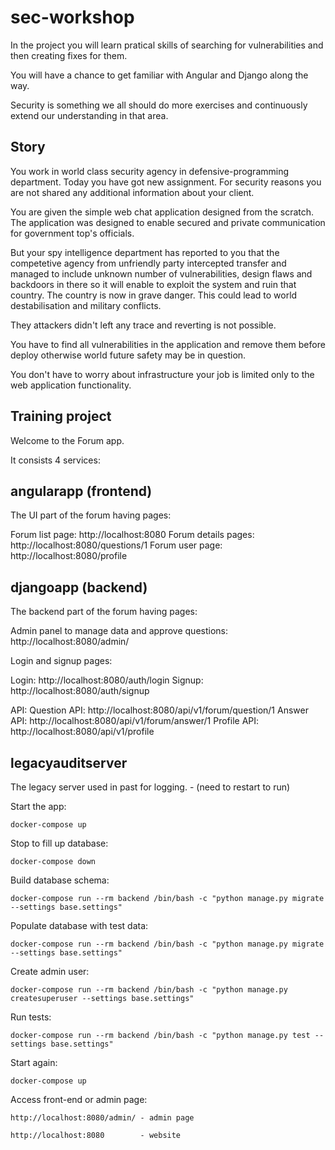 sec-workshop
============

In the project you will learn pratical skills of searching for vulnerabilities and then creating fixes for them.

You will have a chance to get familiar with Angular and Django along the way.

Security is something we all should do more exercises and continuously extend our understanding in that area.


Story
-----

You work in world class security agency in defensive-programming department.
Today you have got new assignment.
For security reasons you are not shared any additional information about your client.

You are given the simple web chat application designed from the scratch. The application was designed
to enable secured and private communication for government top's officials. 

But your spy intelligence department has reported to you that the competetive agency from unfriendly party
intercepted transfer and managed to include unknown number of vulnerabilities, design flaws and backdoors in there so
it will enable to exploit the system and ruin that country.
The country is now in grave danger. This could lead to world destabilisation and military conflicts.

They attackers didn't left any trace and reverting is not possible.

You have to find all vulnerabilities in the application and remove them before deploy otherwise world future safety may be in question.

You don't have to worry about infrastructure your job is limited only to the web application functionality.


Training project
----------------

Welcome to the Forum app.

It consists 4 services:

angularapp (frontend)
---------------------
The UI part of the forum having pages:

Forum list page: http://localhost:8080 
Forum details pages: http://localhost:8080/questions/1
Forum user page: http://localhost:8080/profile

djangoapp (backend)
-------------------
The backend part of the forum having pages:

Admin panel to manage data and approve questions: http://localhost:8080/admin/

Login and signup pages:

Login: http://localhost:8080/auth/login
Signup: http://localhost:8080/auth/signup

API:
Question API: http://localhost:8080/api/v1/forum/question/1
Answer API: http://localhost:8080/api/v1/forum/answer/1
Profile API: http://localhost:8080/api/v1/profile

legacyauditserver
-----------------
The legacy server used in past for logging. - (need to restart to run)



Start the app:

    docker-compose up
    
Stop to fill up database:

    docker-compose down
    
Build database schema:        
    
    docker-compose run --rm backend /bin/bash -c "python manage.py migrate --settings base.settings"
    
Populate database with test data:

    docker-compose run --rm backend /bin/bash -c "python manage.py migrate --settings base.settings"

Create admin user:

    docker-compose run --rm backend /bin/bash -c "python manage.py createsuperuser --settings base.settings"
    
Run tests:

    docker-compose run --rm backend /bin/bash -c "python manage.py test --settings base.settings"
    
Start again:

    docker-compose up
    
Access front-end or admin page:

    http://localhost:8080/admin/ - admin page
    
    http://localhost:8080        - website


